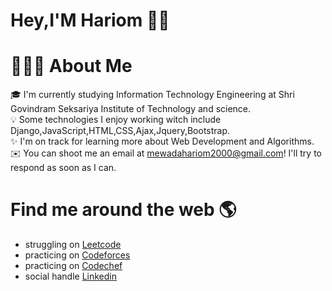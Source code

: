 # Hey,I'M Hariom  👋🏾   


# 👨🏻‍💻  About Me
 🎓  I'm currently studying Information Technology Engineering at Shri Govindram Seksariya Institute of Technology and science.  
 💡 Some technologies I enjoy working witch include Django,JavaScript,HTML,CSS,Ajax,Jquery,Bootstrap.  
 ✨ I'm on track for learning more about Web Development and Algorithms.  
 ✉️ You can shoot me an email at mewadahariom2000@gmail.com! I'll try to respond as soon as I can.    
 
 
 # Find me around the web 🌎

- struggling on [Leetcode](https://leetcode.com/mewadahariom2000/)
- practicing on [Codeforces](https://codeforces.com/profile/Harry__9522)
- practicing on [Codechef](https://www.codechef.com/users/harry____9522)
- social handle [Linkedin](https://www.linkedin.com/in/hariom-mewada-799207193/)
